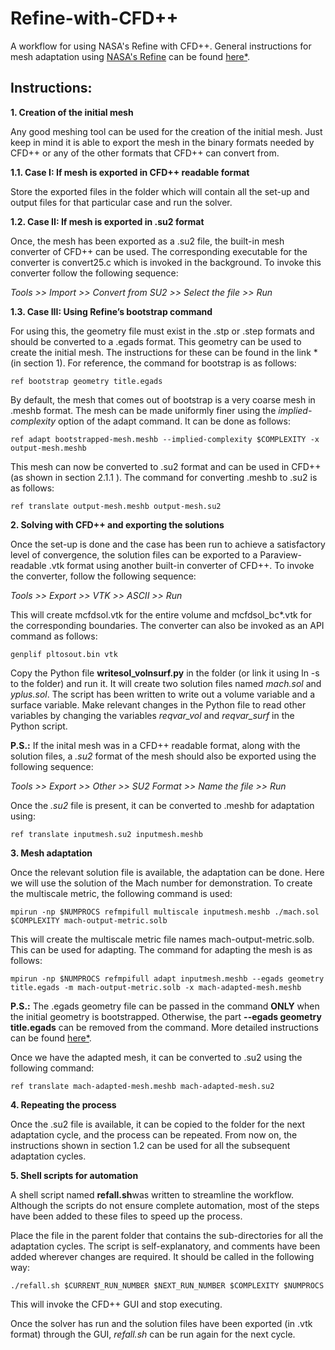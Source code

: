 # Refine-with-CFD++
A workflow for using NASA's Refine with CFD++. General instructions for mesh adaptation using [NASA's Refine](https://github.com/nasa/refine?tab=readme-ov-file) can be found [here*](https://github.com/aravind-balan/Mesh-Adaptation/tree/main).

## Instructions: 

**1. Creation of the initial mesh**

Any good meshing tool can be used for the creation of the initial mesh. Just keep in mind it is able to export the mesh in the binary formats needed by CFD++ or any of the other formats that CFD++ can convert from.

**1.1. Case I: If mesh is exported in CFD++ readable format**

Store the exported files in the folder which will contain all the set-up and output files for that particular case and run the solver.

**1.2. Case II: If mesh is exported in .su2 format**

Once, the mesh has been exported as a .su2 file, the built-in mesh converter of CFD++ can be used. The corresponding executable for the converter is convert25.c which is invoked in the background. To invoke this converter follow the following sequence:

*Tools >> Import >> Convert from SU2 >> Select the file >> Run*

**1.3. Case III: Using Refine’s bootstrap command**

For using this, the geometry file must exist in the .stp or .step formats and should be converted to a .egads format. This geometry can be used to create the initial mesh. The instructions for these can be found in the link * (in section 1). For reference, the command for bootstrap is as follows:
```
ref bootstrap geometry title.egads
```
By default, the mesh that comes out of bootstrap is a very coarse mesh in .meshb format. The mesh can be made uniformly finer using the *implied-complexity* option of the adapt command.
It can be done as follows:
```
ref adapt bootstrapped-mesh.meshb --implied-complexity $COMPLEXITY -x output-mesh.meshb
```
This mesh can now be converted to .su2 format and can be used in CFD++ (as shown in section 2.1.1 ). The command for converting .meshb to .su2 is as follows:
```
ref translate output-mesh.meshb output-mesh.su2
```
**2. Solving with CFD++ and exporting the solutions**

Once the set-up is done and the case has been run to achieve a satisfactory level of convergence, the solution files can be exported to a Paraview-readable .vtk format using another built-in converter of CFD++. To invoke the converter, follow the following sequence: 

*Tools >> Export >> VTK >> ASCII >> Run*

This will create mcfdsol.vtk for the entire volume and mcfdsol_bc*.vtk for the corresponding boundaries. The converter can also be invoked as an API command as follows:
```
genplif pltosout.bin vtk
```
Copy the Python file **writesol_volnsurf.py** in the folder (or link it using ln -s to the folder) and run it. It will create two solution files named *mach.sol* and *yplus.sol*. The script has been written to write out a volume variable and a surface variable. Make relevant changes in the Python file to read other variables by changing the variables *reqvar_vol*  and *reqvar_surf* in the Python script.

**P.S.:** If the inital mesh was in a CFD++ readable format, along with the solution files, a *.su2* format of the mesh should also be exported using the following sequence:

*Tools >> Export >> Other >> SU2 Format >> Name the file >> Run*

Once the *.su2* file is present, it can be converted to .meshb for adaptation using:
```
ref translate inputmesh.su2 inputmesh.meshb
```
**3. Mesh adaptation**

Once the relevant solution file is available, the adaptation can be done. Here we will use the solution of the Mach number for demonstration. To create the multiscale metric, the following command is used:
```
mpirun -np $NUMPROCS refmpifull multiscale inputmesh.meshb ./mach.sol $COMPLEXITY mach-output-metric.solb
```
This will create the multiscale metric file names mach-output-metric.solb. This can be used for adapting. The command for adapting the mesh is as follows:
```
mpirun -np $NUMPROCS refmpifull adapt inputmesh.meshb --egads geometry title.egads -m mach-output-metric.solb -x mach-adapted-mesh.meshb
```

**P.S.:** The .egads geometry file can be passed in the command **ONLY** when the initial geometry is bootstrapped. Otherwise, the part **--egads geometry title.egads** can be removed from the command. More detailed instructions can be found [here*](https://github.com/aravind-balan/Mesh-Adaptation/tree/main).

Once we have the adapted mesh, it can be converted to .su2 using the following command:
```
ref translate mach-adapted-mesh.meshb mach-adapted-mesh.su2
```
**4. Repeating the process**

Once the .su2 file is available, it can be copied to the folder for the next adaptation cycle, and the
process can be repeated. From now on, the instructions shown in section 1.2 can be used
for all the subsequent adaptation cycles.

**5. Shell scripts for automation**

A shell script named **refall.sh**was written to streamline the workflow. Although the scripts do not ensure complete automation, most of the steps have been added to these files to speed up the process.

Place the file in the parent folder that contains the sub-directories for all the adaptation cycles.
The script is self-explanatory, and comments have been added wherever changes are required. It should be called in the following way:
```
./refall.sh $CURRENT_RUN_NUMBER $NEXT_RUN_NUMBER $COMPLEXITY $NUMPROCS
```
This will invoke the CFD++ GUI and stop executing.

Once the solver has run and the solution files have been exported (in .vtk format) through the GUI, *refall.sh* can be run again for the next cycle.
